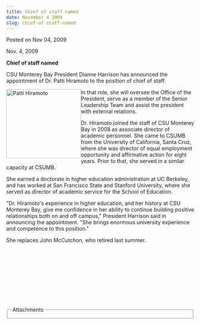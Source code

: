 ```yaml
---
title: Chief of staff named
date: November 4 2009
slug: chief-of-staff-named
---
```


 



<span class="date">Posted on Nov 04, 2009    </span>
<p>Nov. 4, 2009</p>
<strong>Chief of staff named<br/></strong>
<p>CSU Monterey Bay President Dianne Harrison has announced the
appointment of Dr. Patti Hiramoto to the position of chief of
staff.</p>
<p><img alt="Patti Hiramoto" height="185" src="https://news.csumb.edu/sites/default/files/65/igx_migrate/images/Patti_Hiramoto.JPG" style="float:left" width="200">In that role, she will oversee the
Office of the President, serve as a member of the Senior Leadership
Team and assist the president with external relations.</img></p>
<p>Dr. Hiramoto joined the staff of CSU Monterey Bay in 2008 as
associate director of academic personnel. She came to CSUMB from
the University of California, Santa Cruz, where she was director of
equal employment opportunity and affirmative action for eight
years. Prior to that, she served in a similar capacity at
CSUMB.</p>
<p>She earned a doctorate in higher education administration at UC
Berkeley, and has worked at San Francisco State and Stanford
University, where she served as director of academic service for
the School of Education.</p>
<p>&quot;Dr. Hiramoto&apos;s experience in higher education, and her history
at CSU Monterey Bay, give me confidence in her ability to continue
building positive relationships both on and off campus,&quot; President
Harrison said in announcing the appointment. &quot;She brings enormous
university experience and competence to this position.&quot;&#xA0;</p>
<p>She replaces John McCutchon, who retired last summer.</p>
<p>&#xA0;</p>
<p><em>&#xA0;</em></p>
<p><em>&#xA0;</em></p>
<p><strong>&#xA0;&#xA0;</strong></p>
<p>&#xA0;</p>
<fieldset class="fieldgroup group-attachments">
<legend>Attachments</legend>
<div class="field field-type-emvideo field-field-attach-video">
<div class="field-items">
<div class="field-item odd">
<div class="emvideo emvideo-video emvideo-"/>
</div>
</div>
</div>
</fieldset>





```
